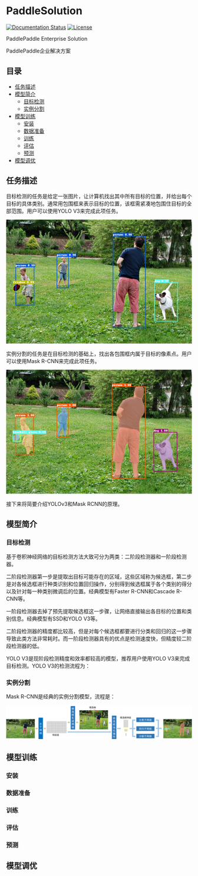 # PaddleSolution

[![Documentation Status](https://img.shields.io/badge/docs-latest-brightgreen.svg?style=flat)](https://github.com/jiangjiajun/PaddleSolution) [![License](https://img.shields.io/badge/license-Apache%202-blue.svg)](LICENSE)

PaddlePaddle Enterprise Solution

PaddlePaddle企业解决方案

## 目录
* [任务描述](#任务描述)
* [模型简介](#模型简介)
  * [目标检测](#目标检测)
  * [实例分割](#实例分割)
* [模型训练](#模型训练)
  * [安装](#安装)
  * [数据准备](#数据准备)
  * [训练](#训练)
  * [评估](#评估)
  * [预测](#评估)
* [模型调优](#模型调优)

## 任务描述

  目标检测的任务是给定一张图片，让计算机找出其中所有目标的位置，并给出每个目标的具体类别。通常用包围框来表示目标的位置，该框需紧凑地包围住目标的全部范围。用户可以使用YOLO V3来完成此项任务。
  
  <div align="center">
    <img src="demo/000000509403_bbox.jpg" />
  </div>
  
  实例分割的任务是在目标检测的基础上，找出各包围框内属于目标的像素点。用户可以使用Mask R-CNN来完成此项任务。

  <div align="center">
    <img src="demo/000000509403_mask.jpg" />
  </div>

  接下来将简要介绍YOLOv3和Mask RCNN的原理。

## 模型简介

### 目标检测

基于卷积神经网络的目标检测方法大致可分为两类：二阶段检测器和一阶段检测器。

二阶段检测器第一步是提取出目标可能存在的区域，这些区域称为候选框，第二步是对各候选框进行种类识别和位置回归操作，分别得到候选框属于各个类别的得分以及针对每一种类别微调后的位置。经典模型有Faster R-CNN和Cascade R-CNN等。

一阶段检测器去掉了预先提取候选框这一步骤，让网络直接输出各目标的位置和类别信息。经典模型有SSD和YOLO V3等。

二阶段检测器的精度都比较高，但是对每个候选框都要进行分类和回归的这一步骤导致此类方法非常耗时。而一阶段检测器具有的优点是检测速度快，但精度较二阶段检测器的低。

YOLO V3是现阶段检测精度和效率都较高的模型，推荐用户使用YOLO V3来完成目标检测。YOLO V3的检测流程为：

### 实例分割

Mask R-CNN是经典的实例分割模型，流程是：

 <div align="center">
    <img src="demo/Mask R-CNN.png" />
 </div>

## 模型训练

### 安装

### 数据准备

### 训练

### 评估

### 预测

## 模型调优
